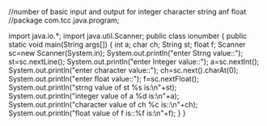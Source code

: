 //number of basic input and output for integer character  string anf float
//package com.tcc.java.program;

import java.io.*;
import java.util.Scanner;
public class ionumber
{
	public static void main(String args[])
	{
		int a;
		char ch;
		String st; 
		float f;
		Scanner sc=new Scanner(System.in);
		System.out.println("enter Strng value::");
		st=sc.nextLine();
		System.out.println("enter Integer value::");
		a=sc.nextInt();
		System.out.println("enter character value::");
		ch=sc.next().charAt(0);
		System.out.println("enter float value::");
		f=sc.nextFloat();
		System.out.println("strng value of st %s is:\n"+st);
	    System.out.println("integer value of a %d is:\n"+a);
		System.out.println("character value of ch %c is::\n"+ch);
		System.out.println("float value of f is::%f is:\n"+f);
	}
}
